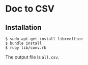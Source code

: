 # Doc to CSV

## Installation

    $ sudo apt-get install libreoffice
    $ bundle install
    $ ruby lib/conv.rb

The output file is `all.csv`.
